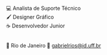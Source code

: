 💻  Analista de Suporte Técnico <br>
🖌️  Designer Gráfico <br>
☕   Desenvolvedor Junior <br><br>

📍  Rio de Janeiro
📧  gabrielrios@id.uff.br
